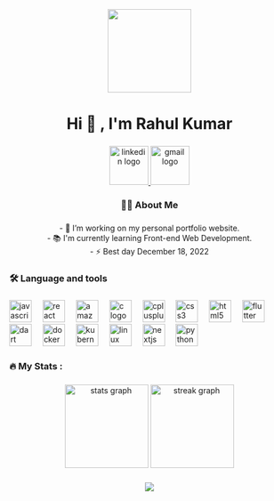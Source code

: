 <div align="center">
  <img height="150" src="https://i.pinimg.com/originals/ba/f8/83/baf8836fdb8d785fab8d77c22f43d7f7.gif"  />
</div>

###

<h1 align="center">Hi 👋 , I'm Rahul Kumar</h1>

###

<div align="center">
  <a href="https://www.linkedin.com/in/rahul-kumar-228575206/" target="_blank">
    <img src="https://github.com/user-attachments/assets/8b63f539-e1d8-45f0-96c5-392cda4794fe" width="70" height="70" alt="linkedin logo"  />
  </a>
  <a href="mailto:rksingh3673@gmail.com" target="_blank">
    <img src="https://github.com/user-attachments/assets/99dffff9-c657-45eb-98cd-3e9661c2779a" width="70" height="70" alt="gmail logo"  />
  </a>
</div>

###

<h3 align="center">👩‍💻  About Me</h3>

###

<p align="center">- 🔭 I’m working on my personal portfolio website.<br>- 📚 I'm currently learning Front-end Web Development.<br>- ⚡ Best day December 18, 2022</p>

###

<h3 align="left">🛠 Language and tools</h3>

###

<div align="left">
  <img src="https://cdn.jsdelivr.net/gh/devicons/devicon/icons/javascript/javascript-original.svg" height="40" alt="javascript logo"  />
  <img width="12" />
  <img src="https://cdn.jsdelivr.net/gh/devicons/devicon/icons/react/react-original.svg" height="40" alt="react logo"  />
  <img width="12" />
  <img src="https://cdn.jsdelivr.net/gh/devicons/devicon/icons/amazonwebservices/amazonwebservices-line-wordmark.svg" height="40" alt="amazonwebservices logo"  />
  <img width="12" />
  <img src="https://cdn.jsdelivr.net/gh/devicons/devicon/icons/c/c-original.svg" height="40" alt="c logo"  />
  <img width="12" />
  <img src="https://cdn.jsdelivr.net/gh/devicons/devicon/icons/cplusplus/cplusplus-original.svg" height="40" alt="cplusplus logo"  />
  <img width="12" />
  <img src="https://cdn.jsdelivr.net/gh/devicons/devicon/icons/css3/css3-original.svg" height="40" alt="css3 logo"  />
  <img width="12" />
  <img src="https://cdn.jsdelivr.net/gh/devicons/devicon/icons/html5/html5-original.svg" height="40" alt="html5 logo"  />
  <img width="12" />
  <img src="https://cdn.jsdelivr.net/gh/devicons/devicon/icons/flutter/flutter-original.svg" height="40" alt="flutter logo"  />
  <img width="12" />
  <img src="https://cdn.jsdelivr.net/gh/devicons/devicon/icons/dart/dart-original.svg" height="40" alt="dart logo"  />
  <img width="12" />
  <img src="https://cdn.jsdelivr.net/gh/devicons/devicon/icons/docker/docker-original.svg" height="40" alt="docker logo"  />
  <img width="12" />
  <img src="https://cdn.jsdelivr.net/gh/devicons/devicon/icons/kubernetes/kubernetes-plain.svg" height="40" alt="kubernetes logo"  />
  <img width="12" />
  <img src="https://cdn.jsdelivr.net/gh/devicons/devicon/icons/linux/linux-original.svg" height="40" alt="linux logo"  />
  <img width="12" />
  <img src="https://cdn.jsdelivr.net/gh/devicons/devicon/icons/nextjs/nextjs-original.svg" height="40" alt="nextjs logo"  />
  <img width="12" />
  <img src="https://cdn.jsdelivr.net/gh/devicons/devicon/icons/python/python-original.svg" height="40" alt="python logo"  />
</div>

###

<h3 align="left">🔥   My Stats :</h3>

###

<div align="center">
  <img src="https://github-readme-stats.vercel.app/api?username=rksingh3673&hide_title=false&hide_rank=false&show_icons=true&include_all_commits=true&count_private=true&disable_animations=false&theme=dark&locale=en&hide_border=true&order=1" height="150" alt="stats graph"  />
  <img src="https://streak-stats.demolab.com?user=rksingh3673&locale=en&mode=daily&theme=apprentice&hide_border=true&border_radius=5&order=3" height="150" alt="streak graph"  />
</div>

###

<div align="center">
  <img src="https://visitor-badge.laobi.icu/badge?page_id=rksingh3673.rksingh3673&left_color=coral&left_text=Amigo"  />
</div>

###
